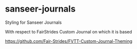 # sanseer-journals
Styling for Sanseer Journals

With respect to FairStrides Custom Journal on which it is based

https://github.com/Fair-Strides/FVTT-Custom-Journal-Theming
